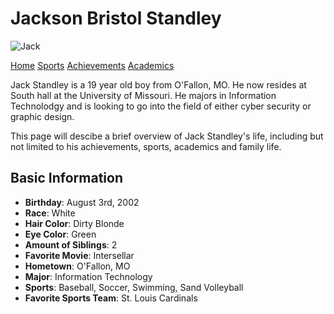 

# Jackson Bristol Standley

![Jack](jack.png)

[Home](index.md) [Sports](achievements.md) [Achievements](achievements1.md)  [Academics](academics.md)

Jack Standley is a 19 year old boy from O'Fallon, MO. He now resides at  
South hall at the University of Missouri. He majors in Information Technolodgy and is looking to go into the field of either cyber security or graphic design.

This page will descibe a brief overview of Jack Standley's life, including but not limited to his achievements, sports, academics and family life.  

## Basic Information

* **Birthday**:  August 3rd, 2002
* **Race**: White
* **Hair Color**: Dirty Blonde
* **Eye Color**: Green
* **Amount of Siblings**: 2
* **Favorite Movie**: Intersellar
* **Hometown**: O'Fallon, MO
* **Major**: Information Technology
* **Sports**: Baseball, Soccer, Swimming, Sand Volleyball
* **Favorite Sports Team**: St. Louis Cardinals
